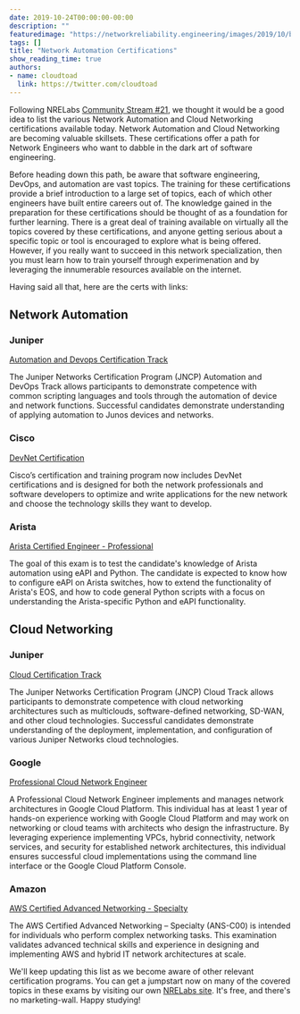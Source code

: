 ```yaml
---
date: 2019-10-24T00:00:00-00:00
description: ""
featuredimage: "https://networkreliability.engineering/images/2019/10/brain.jpg"
tags: []
title: "Network Automation Certifications"
show_reading_time: true
authors:
- name: cloudtoad
  link: https://twitter.com/cloudtoad
---
```


Following NRELabs [Community Stream #21](https://youtu.be/9uYrbueIsL0), we thought it would be a good idea to list the various Network Automation and Cloud Networking certifications available today.  Network Automation and Cloud Networking are becoming valuable skillsets.  These certifications offer a path for Network Engineers who want to dabble in the dark art of software engineering.

Before heading down this path, be aware that software engineering, DevOps, and automation are vast topics.  The training for these certifications provide a brief introduction to a large set of topics, each of which other engineers have built entire careers out of.  The knowledge gained in the preparation for these certifications should be thought of as a foundation for further learning.  There is a great deal of training available on virtually all the topics covered by these certifications, and anyone getting serious about a specific topic or tool is encouraged to explore what is being offered.  However, if you really want to succeed in this network specialization, then you must learn how to train yourself through experimenation and by leveraging the innumerable resources available on the internet.

Having said all that, here are the certs with links:

## Network Automation

### Juniper

[Automation and Devops Certification Track](https://www.juniper.net/us/en/training/certification/certification-tracks/devops?tab=jnciadevops)

The Juniper Networks Certification Program (JNCP) Automation and DevOps Track allows participants to demonstrate competence with common scripting languages and tools through the automation of device and network functions. Successful candidates demonstrate understanding of applying automation to Junos devices and networks.

### Cisco

[DevNet Certification](https://developer.cisco.com/certification/)

Cisco’s certification and training program now includes DevNet certifications and is designed for both the network professionals and software developers to optimize and write applications for the new network and choose the technology skills they want to develop.

### Arista

[Arista Certified Engineer - Professional](https://solutions.arista.com/ace-p-ape-exam)

The goal of this exam is to test the candidate's knowledge of Arista automation using eAPI and Python. The candidate is expected to know how to configure eAPI on Arista switches, how to extend the functionality of Arista's EOS, and how to code general Python scripts with a focus on understanding the Arista-specific Python and eAPI functionality.


## Cloud Networking

### Juniper

[Cloud Certification Track](https://www.juniper.net/us/en/training/certification/certification-tracks/cloud-track?tab=jncia-cloud)

The Juniper Networks Certification Program (JNCP) Cloud Track allows participants to demonstrate competence with cloud networking architectures such as multiclouds, software-defined networking, SD-WAN, and other cloud technologies. Successful candidates demonstrate understanding of the deployment, implementation, and configuration of various Juniper Networks cloud technologies.

### Google

[Professional Cloud Network Engineer](https://cloud.google.com/certification/cloud-network-engineer)

A Professional Cloud Network Engineer implements and manages network architectures in Google Cloud Platform. This individual has at least 1 year of hands-on experience working with Google Cloud Platform and may work on networking or cloud teams with architects who design the infrastructure. By leveraging experience implementing VPCs, hybrid connectivity, network services, and security for established network architectures, this individual ensures successful cloud implementations using the command line interface or the Google Cloud Platform Console.

### Amazon

[AWS Certified Advanced Networking - Specialty](https://aws.amazon.com/certification/certified-advanced-networking-specialty/)

The AWS Certified Advanced Networking – Specialty (ANS-C00) is intended for individuals who perform complex networking tasks. This examination validates advanced technical skills and experience in designing and implementing AWS and hybrid IT network architectures at scale.


We'll keep updating this list as we become aware of other relevant certification programs.  You can get a jumpstart now on many of the covered topics in these exams by visiting our own [NRELabs site](https://labs.networkreliability.engineering).  It's free, and there's no marketing-wall.  Happy studying!

